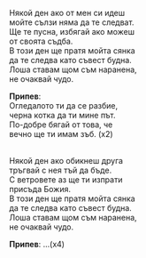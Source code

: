 Някой ден ако от мен си идеш <br />
мойте сълзи няма да те следват. <br />
Ще те пусна, избягай ако можеш <br />
от своята съдба. <br />
В този ден ще пратя мойта сянка <br />
да те следва като съвест будна. <br />
Лоша ставам щом съм наранена, <br />
не очаквай чудо.

**Припев**: <br />
Огледалото ти да се разбие, <br />
черна котка да ти мине път. <br />
По-добре бягай от това, че <br />
вечно ще ти имам зъб. (х2) <br /><br />

Някой ден ако обикнеш друга <br />
тръгвай с нея тъй да бъде. <br />
С ветровете аз ще ти изпрати <br />
присъда Божия. <br />
В този ден ще пратя мойта сянка <br />
да те следва като съвест будна. <br />
Лоша ставам щом съм наранена, <br />
не очаквай чудо.

**Припев**: ...(х4)
